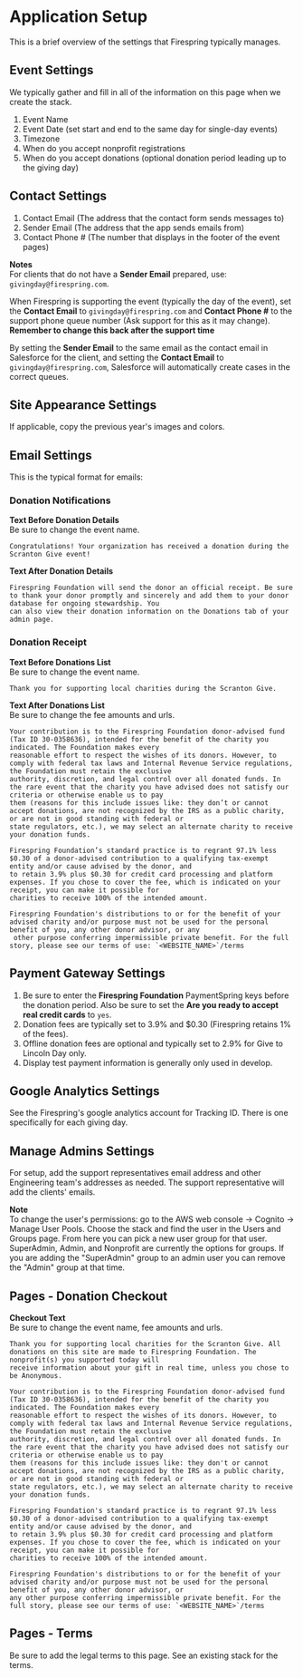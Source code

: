# Application Setup
This is a brief overview of the settings that Firespring typically manages.

## Event Settings
We typically gather and fill in all of the information on this page when we create the stack.

1. Event Name
2. Event Date (set start and end to the same day for single-day events)
3. Timezone
4. When do you accept nonprofit registrations
5. When do you accept donations (optional donation period leading up to the giving day)

## Contact Settings
1. Contact Email (The address that the contact form sends messages to)
2. Sender Email (The address that the app sends emails from)
3. Contact Phone # (The number that displays in the footer of the event pages)

**Notes**  
For clients that do not have a **Sender Email** prepared, use: `givingday@firespring.com`.  

When Firespring is supporting the event (typically the day of the event), set the **Contact Email** to `givingday@firespring.com` and **Contact Phone #** to the support phone queue
number (Ask support for this as it may change). **Remember to change this back after the support time** 

By setting the **Sender Email** to the same email as the contact email in Salesforce for the client, and setting the **Contact Email** to `givingday@firespring.com`, Salesforce
will automatically create cases in the correct queues.  

## Site Appearance Settings
If applicable, copy the previous year's images and colors.

## Email Settings
This is the typical format for emails:

### Donation Notifications
**Text Before Donation Details**  
Be sure to change the event name.  
```
Congratulations! Your organization has received a donation during the Scranton Give event! 
```
**Text After Donation Details**  
```
Firespring Foundation will send the donor an official receipt. Be sure to thank your donor promptly and sincerely and add them to your donor database for ongoing stewardship. You 
can also view their donation information on the Donations tab of your admin page.
```

### Donation Receipt
**Text Before Donations List**  
Be sure to change the event name.  
```
Thank you for supporting local charities during the Scranton Give.
```
**Text After Donations List**  
Be sure to change the fee amounts and urls.  
```
Your contribution is to the Firespring Foundation donor-advised fund (Tax ID 30-0358636), intended for the benefit of the charity you indicated. The Foundation makes every 
reasonable effort to respect the wishes of its donors. However, to comply with federal tax laws and Internal Revenue Service regulations, the Foundation must retain the exclusive 
authority, discretion, and legal control over all donated funds. In the rare event that the charity you have advised does not satisfy our criteria or otherwise enable us to pay 
them (reasons for this include issues like: they don’t or cannot accept donations, are not recognized by the IRS as a public charity, or are not in good standing with federal or 
state regulators, etc.), we may select an alternate charity to receive your donation funds.

Firespring Foundation’s standard practice is to regrant 97.1% less $0.30 of a donor-advised contribution to a qualifying tax-exempt entity and/or cause advised by the donor, and 
to retain 3.9% plus $0.30 for credit card processing and platform expenses. If you chose to cover the fee, which is indicated on your receipt, you can make it possible for 
charities to receive 100% of the intended amount.

Firespring Foundation's distributions to or for the benefit of your advised charity and/or purpose must not be used for the personal benefit of you, any other donor advisor, or any
 other purpose conferring impermissible private benefit. For the full story, please see our terms of use: `<WEBSITE_NAME>`/terms
```

## Payment Gateway Settings
1. Be sure to enter the **Firespring Foundation** PaymentSpring keys before the donation period. Also be sure to set the **Are you ready to accept real credit cards** to `yes`.
2. Donation fees are typically set to 3.9% and $0.30 (Firespring retains 1% of the fees).
3. Offline donation fees are optional and typically set to 2.9% for Give to Lincoln Day only.
4. Display test payment information is generally only used in develop.

## Google Analytics Settings
See the Firespring's google analytics account for Tracking ID. There is one specifically for each giving day.

## Manage Admins Settings
For setup, add the support representatives email address and other Engineering team's addresses as needed. The support representative will add the clients' emails.  

**Note**  
To change the user's permissions: go to the AWS web console -> Cognito -> Manage User Pools. Choose the stack and find the user in the Users and Groups page. From here you can pick a new user group for that user. SuperAdmin, Admin, and Nonprofit are currently the options for groups.  If you are adding the "SuperAdmin" group to an admin user you can remove the "Admin" group at that time.

## Pages - Donation Checkout
**Checkout Text**  
Be sure to change the event name, fee amounts and urls.  
```
Thank you for supporting local charities for the Scranton Give. All donations on this site are made to Firespring Foundation. The nonprofit(s) you supported today will 
receive information about your gift in real time, unless you chose to be Anonymous.

Your contribution is to the Firespring Foundation donor-advised fund (Tax ID 30-0358636), intended for the benefit of the charity you indicated. The Foundation makes every 
reasonable effort to respect the wishes of its donors. However, to comply with federal tax laws and Internal Revenue Service regulations, the Foundation must retain the exclusive 
authority, discretion, and legal control over all donated funds. In the rare event that the charity you have advised does not satisfy our criteria or otherwise enable us to pay 
them (reasons for this include issues like: they don't or cannot accept donations, are not recognized by the IRS as a public charity, or are not in good standing with federal or 
state regulators, etc.), we may select an alternate charity to receive your donation funds.

Firespring Foundation's standard practice is to regrant 97.1% less $0.30 of a donor-advised contribution to a qualifying tax-exempt entity and/or cause advised by the donor, and 
to retain 3.9% plus $0.30 for credit card processing and platform expenses. If you chose to cover the fee, which is indicated on your receipt, you can make it possible for 
charities to receive 100% of the intended amount.

Firespring Foundation's distributions to or for the benefit of your advised charity and/or purpose must not be used for the personal benefit of you, any other donor advisor, or 
any other purpose conferring impermissible private benefit. For the full story, please see our terms of use: `<WEBSITE_NAME>`/terms
```

## Pages - Terms
Be sure to add the legal terms to this page. See an existing stack for the terms.
